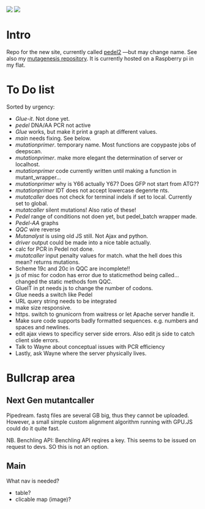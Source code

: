 
<a href="https://codeclimate.com/github/matteoferla/pedel2"><img src="https://codeclimate.com/github/matteoferla/pedel2/badges/gpa.svg" /></a>
<a href="https://codeclimate.com/github/matteoferla/pedel2/"><img src="https://codeclimate.com/github/matteoferla/pedel2/badges/issue_count.svg" /></a>

# Intro
Repo for the new site, currently called [pedel2](pi.matteoferla.com) —but may change name.
See also my [mutagenesis repository](https://github.com/matteoferla/mutagenesis).
It is currently hosted on a Raspberry pi in my flat.

# To Do list

Sorted by urgency:

* *Glue-it*. Not done yet.
* *pedel* DNA/AA PCR not active
* *Glue* works, but make it print a graph at different values.
* *main* needs fixing. See below.
* *mutationprimer*. temporary name. Most functions are copypaste jobs of deepscan.
* *mutationprimer*. make more elegant the determination of server or localhost.
* *mutationprimer* code currently written until making a function in mutant_wrapper...
* *mutationprimer* why is Y66 actually Y67? Does GFP not start from ATG??
* *mutationprimer* IDT does not accept lowercase degenrte nts.
* *mutatcaller* does not check for terminal indels if set to local. Currently set to global.
* *mutatcaller* silent mutations! Also ratio of these!
* *Pedel*  range of conditions not doen yet, but pedel_batch wrapper made.
* *Pedel-AA* graphs
* *QQC* wire reverse
* *Mutanalyst* is using old JS still. Not Ajax and python.
* *driver* output could be made into a nice table actually.
* calc for PCR in Pedel not done.
* *mutatcaller* input penalty values for match. what the hell does this mean?
returns mutations.    
* Scheme 19c and 20c in QQC are incomplete!!
* js of misc for codon has error due to staticmethod being called... changed the static methods fom QQC.
* GlueIT in pt needs js to change the number of codons.
* Glue needs a switch like Pedel
* URL query string needs to be integrated
* make size responsive.
* https. switch to gnunicorn from waitress or let Apache server handle it.
* Make sure code supports badly formatted sequences. e.g. numbers and spaces and newlines.
* edit ajax views to specificy server side errors. Also edit js side to catch client side errors.
* Talk to Wayne about conceptual issues with PCR efficiency
* Lastly, ask Wayne where the server physically lives.

# Bullcrap area

## Next Gen mutantcaller
Pipedream. fastq files are several GB big, thus they cannot be uploaded.
However, a small simple custom alignment algorithm running with GPU.JS could do it quite fast.

NB. Benchling API: Benchling API reqires a key. This seems to be issued on request to devs. SO this is not an option.

## Main
What nav is needed?
* table?
* clicable map (image)?